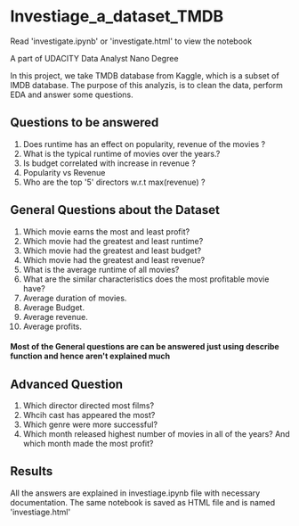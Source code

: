 # Investiage_a_dataset_TMDB

Read 'investigate.ipynb' or 'investigate.html' to view the notebook

A part of UDACITY Data Analyst Nano Degree


In this project, we take TMDB database from Kaggle, which is a subset of IMDB database. The purpose of this analyzis, is to clean the data, perform EDA and answer some questions.

## Questions to be answered
1. Does runtime has an effect on popularity, revenue of the movies ?
2. What is the typical runtime of movies over the years.?
3. Is budget correlated with increase in revenue ?
4. Popularity vs Revenue
5. Who are the top '5' directors w.r.t max(revenue) ?

## General Questions about the Dataset

1. Which movie earns the most and least profit?
2. Which movie had the greatest and least runtime?
3. Which movie had the greatest and least budget?
4. Which movie had the greatest and least revenue?
5. What is the average runtime of all movies?
6. What are the similar characteristics does the most profitable movie have?
7. Average duration of movies.
8. Average Budget.
9. Average revenue.
10. Average profits.

#### Most of the General questions are can be answered just using describe function and hence aren't explained much

## Advanced Question

1. Which director directed most films?
2. Whcih cast has appeared the most?
3. Which genre were more successful?
4. Which month released highest number of movies in all of the years? And which month made the most profit?


## Results

All the answers are explained in investiage.ipynb file with necessary documentation. The same notebook is saved as HTML file and is named 'investiage.html'
